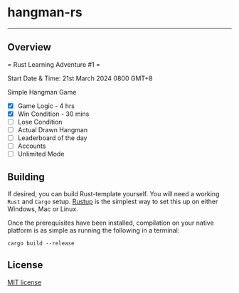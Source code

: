 # hangman-rs
___
## Overview
= Rust Learning Adventure #1 =

Start Date & Time: 21st March 2024 0800 GMT+8

Simple Hangman Game
- [x] Game Logic - 4 hrs
- [x] Win Condition - 30 mins
- [ ] Lose Condition
- [ ] Actual Drawn Hangman
- [ ] Leaderboard of the day
- [ ] Accounts
- [ ] Unlimited Mode

## Building
If desired, you can build Rust-template yourself. You will need a working `Rust` and `Cargo` setup. [Rustup](https://rustup.rs/) is the simplest way to set this up on either Windows, Mac or Linux.

Once the prerequisites have been installed, compilation on your native platform is as simple as running the following in a terminal:

```
cargo build --release
```

## License
[MIT license](LICENSE)
